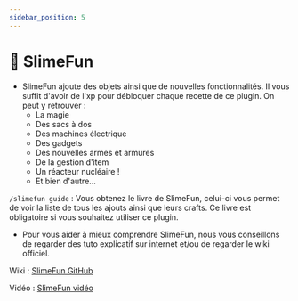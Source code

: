```yaml
---
sidebar_position: 5
---
```


# 🌴 SlimeFun

- SlimeFun ajoute des objets ainsi que de nouvelles fonctionnalités. Il vous suffit d'avoir de l'xp pour débloquer chaque recette de ce plugin. On peut y retrouver :
	- La magie
	- Des sacs à dos
	- Des machines électrique
	- Des gadgets
	- Des nouvelles armes et armures
	- De la gestion d'item
	- Un réacteur nucléaire !
	- Et bien d'autre...

`/slimefun guide` : Vous obtenez le livre de SlimeFun, celui-ci vous permet de voir la liste de tous les ajouts ainsi que leurs crafts. Ce livre est obligatoire si vous souhaitez utiliser ce plugin.

- Pour vous aider à mieux comprendre SlimeFun, nous vous conseillons de regarder des tuto explicatif sur internet et/ou de regarder le wiki officiel.

Wiki : [SlimeFun GitHub](https://github.com/Slimefun/Slimefun4/wiki)

Vidéo : [SlimeFun vidéo](https://youtu.be/RiyNemIqj0Q?si=tz6-G1CZ1EYY7Adq)
